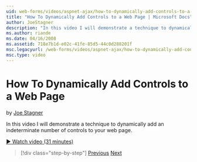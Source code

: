 ```yaml
---
uid: web-forms/videos/aspnet-ajax/how-to-dynamically-add-controls-to-a-web-page
title: "How To Dynamically Add Controls to a Web Page | Microsoft Docs"
author: JoeStagner
description: "In this video I will demonstrate a technique to dynamically add an indeterminate number of controls to your web page."
ms.author: riande
ms.date: 04/16/2008
ms.assetid: 718e7b1d-e02c-41fe-85d5-44c0d288201f
msc.legacyurl: /web-forms/videos/aspnet-ajax/how-to-dynamically-add-controls-to-a-web-page
msc.type: video
---
```

# How To Dynamically Add Controls to a Web Page

by [Joe Stagner](https://github.com/JoeStagner)

In this video I will demonstrate a technique to dynamically add an indeterminate number of controls to your web page.

[&#9654; Watch video (31 minutes)](https://channel9.msdn.com/Blogs/ASP-NET-Site-Videos/how-to-dynamically-add-controls-to-a-web-page)

> [!div class="step-by-step"]
> [Previous](how-to-dynamically-change-css-using-the-aspnet-ajax-updatepanel.md)
> [Next](set-up-your-development-environment-for-aspnet-35.md)

